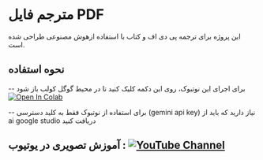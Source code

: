 # مترجم فایل PDF
این پروژه برای ترجمه پی دی اف و کتاب با استفاده ازهوش مصنوعی طراحی شده است.

## نحوه استفاده
-- برای اجرای این نوتبوک، روی این دکمه کلیک کنید تا در محیط گوگل کولب باز شود [![Open In Colab](https://colab.research.google.com/assets/colab-badge.svg)](https://colab.research.google.com/github/yaranbarzi/PDF-Translator/blob/main/PDF_Translator_Februaru_08_2025.ipynb)



-- برای استفاده از نوتبوک فقط به کلید دسترسی (gemini api key) نیاز دارید که باید از ai google studio دریافت کنید



## آموزش تصویری در یوتیوب : [![YouTube Channel](https://img.shields.io/badge/YouTube-FF0000?style=for-the-badge&logo=youtube&logoColor=white)](https://youtu.be/_ggFRHATyyE?si=cWCHhrLwJSsOu08p)
